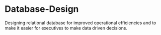 # Database-Design
Designing relational database for improved operational efficiencies and to make it easier for executives to make data driven decisions.
